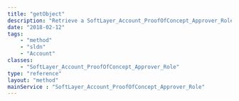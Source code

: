 ```yaml
---
title: "getObject"
description: "Retrieve a SoftLayer_Account_ProofOfConcept_Approver_Role record."
date: "2018-02-12"
tags:
    - "method"
    - "sldn"
    - "Account"
classes:
    - "SoftLayer_Account_ProofOfConcept_Approver_Role"
type: "reference"
layout: "method"
mainService : "SoftLayer_Account_ProofOfConcept_Approver_Role"
---
```

